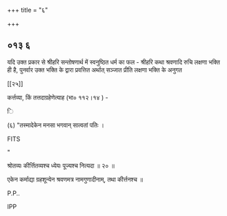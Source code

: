 +++
title = "६"

+++


## ०१३ ६
यदि उक्त प्रकार से श्रीहरि सन्तोषणार्थ में स्वनुष्ठित धर्म का फल - श्रीहरि कथा श्रवणादि रुचि लक्षणा भक्ति ही है, पुनर्वार उक्त भक्ति के द्वारा प्रवत्तित अर्थात् सञ्जात प्रीति लक्षणा भक्ति के अनुगत 



[[२५]]

कर्त्तव्या, किं तत्तदाग्रहेणेत्याह (भा० ११२।१४ ) - 

ि 

(६) "तस्मादेकेन मनसा भगवान् सात्वतां पतिः । 

FITS 

" 

श्रोतव्यः कीर्त्तितव्यश्च ध्येयः पूज्यश्च नित्यदा ॥ २० ॥ 

एकेन कर्माद्या ग्रहशून्येन श्रवणमत्र नामगुणादीनाम्, तथा कीर्त्तनश्च ॥ 

P.P.. 

IPP 
